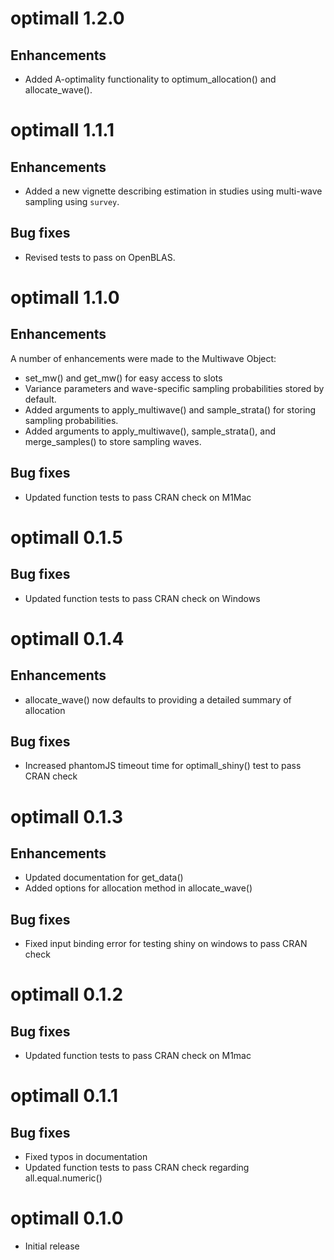 # optimall 1.2.0

## Enhancements

- Added A-optimality functionality to optimum_allocation() and allocate_wave().

# optimall 1.1.1

## Enhancements

- Added a new vignette describing estimation in studies using multi-wave sampling using `survey`.

## Bug fixes

- Revised tests to pass on OpenBLAS.

# optimall 1.1.0

## Enhancements

A number of enhancements were made to the Multiwave Object:

- set_mw() and get_mw() for easy access to slots
- Variance parameters and wave-specific sampling probabilities stored by default.
- Added arguments to apply_multiwave() and sample_strata() for storing sampling probabilities.
- Added arguments to apply_multiwave(), sample_strata(), and merge_samples() to store sampling waves.


## Bug fixes

- Updated function tests to pass CRAN check on M1Mac

# optimall 0.1.5

## Bug fixes

- Updated function tests to pass CRAN check on Windows

# optimall 0.1.4

## Enhancements

- allocate_wave() now defaults to providing a detailed summary of allocation

## Bug fixes

- Increased phantomJS timeout time for optimall_shiny() test to pass CRAN check

# optimall 0.1.3

## Enhancements

- Updated documentation for get_data()
- Added options for allocation method in allocate_wave()

## Bug fixes

- Fixed input binding error for testing shiny on windows to pass CRAN check

# optimall 0.1.2

## Bug fixes

- Updated function tests to pass CRAN check on M1mac

# optimall 0.1.1

## Bug fixes

- Fixed typos in documentation
- Updated function tests to pass CRAN check regarding all.equal.numeric()

# optimall 0.1.0

* Initial release
